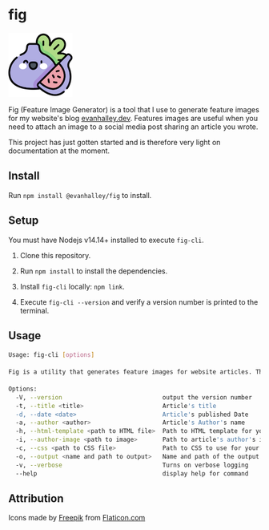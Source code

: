 # fig

![Fig logo](./fig.png)

Fig (Feature Image Generator) is a tool that I use to generate feature images for my website's blog [evanhalley.dev](evanhalley.dev).  Features images are useful when you need to attach an image to a social media post sharing an article you wrote.

This project has just gotten started and is therefore very light on documentation at the moment.  

## Install

Run `npm install @evanhalley/fig` to install.

## Setup

You must have Nodejs v14.14+ installed to execute `fig-cli`.

1. Clone this repository.

2. Run `npm install` to install the dependencies.

3. Install `fig-cli` locally: `npm link`.

4. Execute `fig-cli --version` and verify a version number is printed to the terminal.

## Usage

```sh
Usage: fig-cli [options]

Fig is a utility that generates feature images for website articles. The images can be used for sharing the article on social media.

Options:
  -V, --version                            output the version number
  -t, --title <title>                      Article's title
  -d, --date <date>                        Article's published Date
  -a, --author <author>                    Article's Author's name
  -h, --html-template <path to HTML file>  Path to HTML template for your feature image
  -i, --author-image <path to image>       Path to article's author's image
  -c, --css <path to CSS file>             Path to CSS to use for your feature image
  -o, --output <name and path to output>   Name and path of the output file, append with .jpg or .png
  -v, --verbose                            Turns on verbose logging
  --help                                   display help for command
```

## Attribution

Icons made by [Freepik](https://www.freepik.com)</a> from [Flaticon.com](https://www.flaticon.com/)